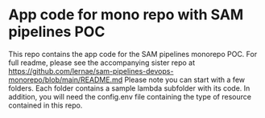 # App code for mono repo with SAM pipelines POC

This repo contains the app code for the SAM pipelines monorepo POC.  For full readme, please see the accompanying sister repo at https://github.com/lernae/sam-pipelines-devops-monorepo/blob/main/README.md
Please note you can start with a few folders.  Each folder contains a sample lambda subfolder with its code.
In addition, you will need the config.env file containing the type of resource contained in this repo.


